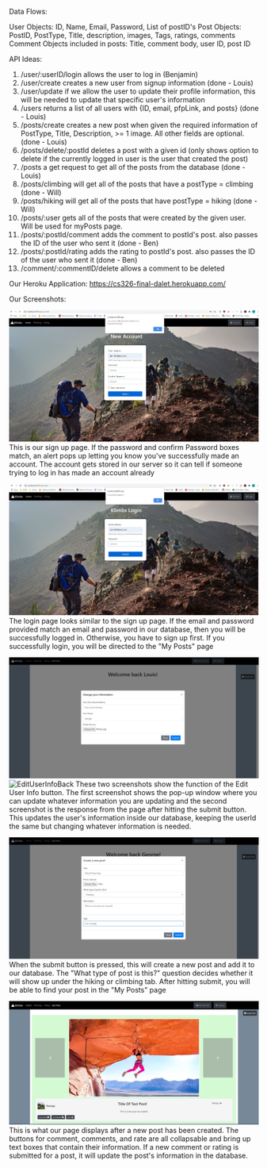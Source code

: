 Data Flows:

User Objects: ID, Name, Email, Password, List of postID's
Post Objects: PostID, PostType, Title, description, images, Tags, ratings, comments 
Comment Objects included in posts: Title, comment body, user ID, post ID

API Ideas:

1. /user/:userID/login allows the user to log in (Benjamin)
2. /user/create creates a new user from signup information (done - Louis)
3. /user/update if we allow the user to update their profile information, this will be needed to update that specific user's information
4. /users returns a list of all users with {ID, email, pfpLink, and posts} (done - Louis)
5. /posts/create creates a new post when given the required information of PostType, Title, Description, >= 1 image. All other fields are optional. (done - Louis)
6. /posts/delete/:postId deletes a post with a given id (only shows option to delete if the currently logged in user is the user that created the post)
7. /posts a get request to get all of the posts from the database  (done - Louis)
8. /posts/climbing will get all of the posts that have a postType = climbing (done - Will)
9. /posts/hiking will get all of the posts that have postType = hiking (done - Will)
10. /posts/:user gets all of the posts that were created by the given user. Will be used for myPosts page.
11. /posts/:postId/comment adds the comment to postId's post. also passes the ID of the user who sent it (done - Ben)
12. /posts/:postId/rating adds the rating to postId's post. also passes the ID of the user who sent it (done - Ben)
13. /comment/:commentID/delete allows a comment to be deleted


Our Heroku Application: https://cs326-final-dalet.herokuapp.com/

Our Screenshots:

![signup](https://github.com/ljm1400/cs326-final-Dalet/blob/master/docs/Milestone2Screens/SignupPage.JPG)
This is our sign up page. If the password and confirm Password boxes match, an alert pops up letting you know you've successfully made an account. The account gets stored in our server so it can tell if someone trying to log in has made an account already

![login](https://github.com/ljm1400/cs326-final-Dalet/blob/master/docs/Milestone2Screens/LoginPage.JPG)
The login page looks similar to the sign up page. If the email and password provided match an email and password in our database, then you will be successfully logged in. Otherwise, you have to sign up first. If you successfully login, you will be directed to the "My Posts" page

![EditUserInfo](https://github.com/ljm1400/cs326-final-Dalet/blob/master/docs/Milestone2Screens/EditUserInfo.JPG)
![EditUserInfoBack](https://github.com/ljm1400/cs326-final-Dalet/blob/master/docs/Milestone2Screens/EditUserInfoBack.JPG)
These two screenshots show the function of the Edit User Info button. The first screenshot shows the pop-up window where you can update whatever information you are updating and the second screenshot is the response from the page after hitting the submit button. This updates the user's information inside our database, keeping the userId the same but changing whatever information is needed.

![CreatePost](https://github.com/ljm1400/cs326-final-Dalet/blob/master/docs/Milestone2Screens/CreatePost.JPG)
When the submit button is pressed, this will create a new post and add it to our database. The "What type of post is this?" question decides whether it will show up under the hiking or climbing tab. After hitting submit, you will be able to find your post in the "My Posts" page

![PostCreated](https://github.com/ljm1400/cs326-final-Dalet/blob/master/docs/Milestone2Screens/PostCreated.JPG)
This is what our page displays after a new post has been created. The buttons for comment, comments, and rate are all collapsable and bring up text boxes that contain their information. If a new comment or rating is submitted for a post, it will update the post's information in the database.
